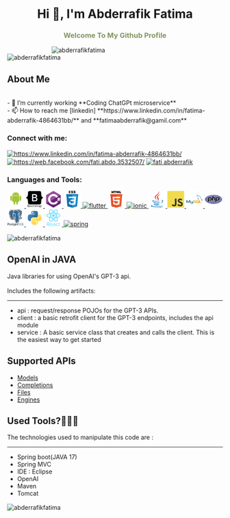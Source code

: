 <h1 align="center">Hi 👋, I'm Abderrafik Fatima</h1>
<h3 align="center" style="color:#849460;">Welcome To My Github Profile</h3>
<img align="right" width="400" src="https://i.pinimg.com/originals/e7/26/c7/e726c74ac081eed50feee1433d12c998.gif" alt="abderrafikfatima" />

<p align="left"> <img src="https://komarev.com/ghpvc/?username=abderrafikfatima&label=Profile%20views&color=0e75b6&style=flat" alt="abderrafikfatima" /> </p>
<h2>About Me</h2><br>
- 🌱 I’m currently working **Coding ChatGPt microservice**<br>
- 📫 How to reach me [linkedin] **https://www.linkedin.com/in/fatima-abderrafik-4864631bb/** and **fatimaabderrafik@gamil.com**

<h3 align="left">Connect with me:</h3>
<p align="left">
<a href="https://linkedin.com/in/https://www.linkedin.com/in/fatima-abderrafik-4864631bb/" target="blank"><img align="center" src="https://raw.githubusercontent.com/rahuldkjain/github-profile-readme-generator/master/src/images/icons/Social/linked-in-alt.svg" alt="https://www.linkedin.com/in/fatima-abderrafik-4864631bb/" height="30" width="40" /></a>
<a href="https://fb.com/https://web.facebook.com/fati.abdo.3532507/" target="blank"><img align="center" src="https://raw.githubusercontent.com/rahuldkjain/github-profile-readme-generator/master/src/images/icons/Social/facebook.svg" alt="https://web.facebook.com/fati.abdo.3532507/" height="30" width="40" /></a>
 <a href="https://instagram.com/fati abderrafik" target="blank"><img align="center" src="https://raw.githubusercontent.com/rahuldkjain/github-profile-readme-generator/master/src/images/icons/Social/instagram.svg" alt="fati abderrafik" height="30" width="40" /></a>
</p>

<h3 align="left">Languages and Tools:</h3>
<p align="left"> <a href="https://developer.android.com" target="_blank" rel="noreferrer"> <img src="https://raw.githubusercontent.com/devicons/devicon/master/icons/android/android-original-wordmark.svg" alt="android" width="40" height="40"/> </a> <a href="https://getbootstrap.com" target="_blank" rel="noreferrer"> <img src="https://raw.githubusercontent.com/devicons/devicon/master/icons/bootstrap/bootstrap-plain-wordmark.svg" alt="bootstrap" width="40" height="40"/> </a> <a href="https://www.w3schools.com/cs/" target="_blank" rel="noreferrer"> <img src="https://raw.githubusercontent.com/devicons/devicon/master/icons/csharp/csharp-original.svg" alt="csharp" width="40" height="40"/> </a> <a href="https://www.w3schools.com/css/" target="_blank" rel="noreferrer"> <img src="https://raw.githubusercontent.com/devicons/devicon/master/icons/css3/css3-original-wordmark.svg" alt="css3" width="40" height="40"/> </a> <a href="https://flutter.dev" target="_blank" rel="noreferrer"> <img src="https://www.vectorlogo.zone/logos/flutterio/flutterio-icon.svg" alt="flutter" width="40" height="40"/> </a> <a href="https://www.w3.org/html/" target="_blank" rel="noreferrer"> <img src="https://raw.githubusercontent.com/devicons/devicon/master/icons/html5/html5-original-wordmark.svg" alt="html5" width="40" height="40"/> </a> <a href="https://ionicframework.com" target="_blank" rel="noreferrer"> <img src="https://upload.wikimedia.org/wikipedia/commons/d/d1/Ionic_Logo.svg" alt="ionic" width="40" height="40"/> </a> <a href="https://www.java.com" target="_blank" rel="noreferrer"> <img src="https://raw.githubusercontent.com/devicons/devicon/master/icons/java/java-original.svg" alt="java" width="40" height="40"/> </a> <a href="https://developer.mozilla.org/en-US/docs/Web/JavaScript" target="_blank" rel="noreferrer"> <img src="https://raw.githubusercontent.com/devicons/devicon/master/icons/javascript/javascript-original.svg" alt="javascript" width="40" height="40"/> </a> <a href="https://www.mysql.com/" target="_blank" rel="noreferrer"> <img src="https://raw.githubusercontent.com/devicons/devicon/master/icons/mysql/mysql-original-wordmark.svg" alt="mysql" width="40" height="40"/> </a> <a href="https://www.php.net" target="_blank" rel="noreferrer"> <img src="https://raw.githubusercontent.com/devicons/devicon/master/icons/php/php-original.svg" alt="php" width="40" height="40"/> </a> <a href="https://www.postgresql.org" target="_blank" rel="noreferrer"> <img src="https://raw.githubusercontent.com/devicons/devicon/master/icons/postgresql/postgresql-original-wordmark.svg" alt="postgresql" width="40" height="40"/> </a> <a href="https://www.python.org" target="_blank" rel="noreferrer"> <img src="https://raw.githubusercontent.com/devicons/devicon/master/icons/python/python-original.svg" alt="python" width="40" height="40"/> </a> <a href="https://reactjs.org/" target="_blank" rel="noreferrer"> <img src="https://raw.githubusercontent.com/devicons/devicon/master/icons/react/react-original-wordmark.svg" alt="react" width="40" height="40"/> </a> <a href="https://spring.io/" target="_blank" rel="noreferrer"> <img src="https://www.vectorlogo.zone/logos/springio/springio-icon.svg" alt="spring" width="40" height="40"/> </a> </p>


<p><img align="center" src="https://github-readme-stats.vercel.app/api/top-langs?username=abderrafikfatima&show_icons=true&locale=en&layout=compact" alt="abderrafikfatima" /></p>
<h2 align="left">OpenAI in JAVA</h2>
<p>Java libraries for using OpenAI's GPT-3 api.<br><br>Includes the following artifacts:<br><hr></p>
<p>
  <ul>
    <li>api : request/response POJOs for the GPT-3 APIs.</li>
    <li>client : a basic retrofit client for the GPT-3 endpoints, includes the api module</li>
    <li>service : A basic service class that creates and calls the client. This is the easiest way to get started</li>
  </ul>
</p>
<h2 align="left">Supported APIs</h2>
<p>
  <ul>
    <li><a href="https://platform.openai.com/docs/api-reference/models/list">Models</a></li>
    <li><a href="https://beta.openai.com/docs/api-reference/completions">Completions</a></li>
    <li><a href="https://beta.openai.com/docs/api-reference/files">Files</a></li>
    <li><a href="https://beta.openai.com/docs/api-reference/engines">Engines</a></li>
  </ul>
</p>
<h2 align="left">Used Tools?🤷‍♀️🤷‍</h2>
<p>The technologies used to manipulate this code are :<br><hr>
  <ul>
    <li>Spring boot(JAVA 17)</li>
    <li>Spring MVC</li>
    <li>IDE : Eclipse</li>
    <li>OpenAI</li>
    <li>Maven</li>
    <li>Tomcat</li>
  </ul>
</p>
<p><img align="center" src="https://github-readme-streak-stats.herokuapp.com/?user=abderrafikfatima&" alt="abderrafikfatima" /></p>


